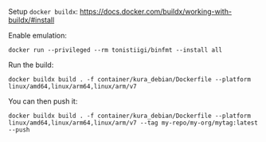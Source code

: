
Setup `docker buildx`: https://docs.docker.com/buildx/working-with-buildx/#install

Enable emulation:

    docker run --privileged --rm tonistiigi/binfmt --install all

Run the build:

    docker buildx build . -f container/kura_debian/Dockerfile --platform linux/amd64,linux/arm64,linux/arm/v7

You can then push it:

    docker buildx build . -f container/kura_debian/Dockerfile --platform linux/amd64,linux/arm64,linux/arm/v7 --tag my-repo/my-org/mytag:latest --push
